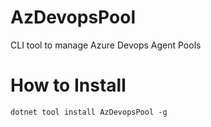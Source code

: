 # AzDevopsPool
CLI tool to manage Azure Devops Agent Pools

# How to Install

```shell
dotnet tool install AzDevopsPool -g
```
